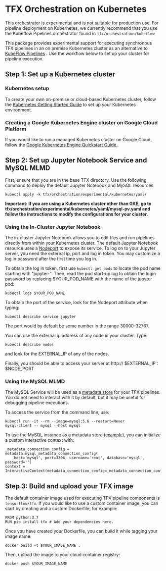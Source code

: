 # TFX Orchestration on Kubernetes

This orchestrator is experimental and is not suitable for production use.
For pipeline deployment on Kubernetes, we currently recommend that you
use the Kubeflow Pipelines orchestrator found in `tfx/orchestration/kubeflow`

This package provides experimental support for executing synchronous TFX
pipelines in an on premise Kubernetes cluster as an alternative to [KubeFlow 
Pipelines](https://www.kubeflow.org/docs/pipelines/overview/pipelines-overview/)
. Use the workflow below to set up your cluster for pipeline execution.

## Step 1: Set up a Kubernetes cluster

### Kubernetes setup
To create your own on-premise or cloud-based Kubernetes cluster, follow the
[Kubernetes Getting Started Guide](https://kubernetes.io/docs/setup/) to set up
your Kubernetes environment.

### Creating a Google Kubernetes Engine cluster on Google Cloud Platform
If you would like to run a managed Kubernetes cluster on Google Cloud, follow
the [Google Kubernetes Engine Quickstart Guide
](https://cloud.google.com/kubernetes-engine/docs/quickstart).

## Step 2: Set up Jupyter Notebook Service and MySQL MLMD

First, ensure that you are in the base TFX directory. Use the following command
to deploy the default Jupyter Notebook and MySQL resources:
```
kubectl apply -k tfx/orchestration/experimental/kubernetes/yaml/
```
**Important: If you are using a Kubernetes cluster other than GKE, go to
tfx/orchestration/experimental/kubernetes/yaml/mysql-pv.yaml and follow the
instructions to modify the configurations for your cluster.**

### Using the In-Cluster Jupyter Notebook
The in-cluster Jupyter Notebook allows you to edit files and run pipelines
directly from within your Kubernetes cluster. The default Jupyter Notebook
resource uses a
[Nodeport](https://cloud.google.com/kubernetes-engine/docs/how-to/exposing-apps#creating_a_service_of_type_nodeport)
to expose its service.
To log on to your Jupyter server, you need the external ip, port and log in
token. You may customize a log in password after the first time you log in.

To obtain the log in token, first use `kubectl get pods` to locate the pod name
starting with "jupyter-". Then, read the pod start-up log to obtain the login
password by replacing $YOUR_POD_NAME with the name of the jupyter pod:
```
kubectl logs $YOUR_POD_NAME
```

To obtain the port of the service, look for the Nodeport attribute when typing:
```
kubectl describe service jupyter
```
The port would by default be some number in the range 30000-32767.

You can use the external ip address of any node in your cluster. Type:
```
kubectl describe nodes
```
and look for the EXTERNAL_IP of any of the nodes.

Finally, you should be able to access your server at
http:// $EXTERNAL_IP : $NODE_PORT

### Using the MySQL MLMD
The MySQL Service will be used as a
[metadata store](https://www.tensorflow.org/tfx/guide/mlmd) for your TFX pipelines. You do not
need to interact with it by default, but it may be useful for debugging
pipeline executions.

To access the service from the command line, use:
```
kubectl run -it --rm --image=mysql:5.6 --restart=Never
mysql-client -- mysql --host mysql
```

To use the MySQL instance as a metadata store
([example](https://github.com/tensorflow/tfx/blob/master/tfx/examples/chicago_taxi_pipeline/taxi_pipeline_interactive.ipynb)),
you can initialize a custom interactive context with:

```
_metadata_connection_config = metadata.mysql_metadata_connection_config(
    host='mysql', port=3306, username='root', database='mysql', password='')
context = InteractiveContext(metadata_connection_config=_metadata_connection_config)
```

## Step 3: Build and upload your TFX image

The default container image used for executing TFX pipeline components is
`tensorflow/tfx`. If you would like to use a custom container image, you can
start by creating and a custom Dockerfile, for example:
```
FROM python:3.7
RUN pip install tfx # Add your dependencies here.
```

Once you have created your Dockerfile, you can build it while tagging your
image name:
```
docker build -t $YOUR_IMAGE_NAME .
```

Then, upload the image to your cloud container registry:
```
docker push $YOUR_IMAGE_NAME
```

